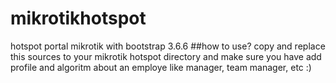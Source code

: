 # mikrotikhotspot
hotspot portal mikrotik with bootstrap 3.6.6
##how to use?
copy and replace this sources to your mikrotik hotspot directory
and make sure you have add profile and algoritm about an employe like manager, team manager, etc :)